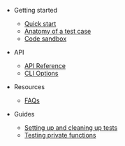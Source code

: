 * Getting started
    * [Quick start](getting-started/quick-start.md)
    * [Anatomy of a test case](getting-started/anatomy-of-a-test-case.md)
    * [Code sandbox](getting-started/code-sandbox.md)

* API
    * [API Reference](api/reference/)
    * [CLI Options](api/cli-options.md)

* Resources
    * [FAQs](resources/faq.md)

* Guides
    * [Setting up and cleaning up tests](guides/test-setup.md)
    * [Testing private functions](faq/testing-private-functions.md)
